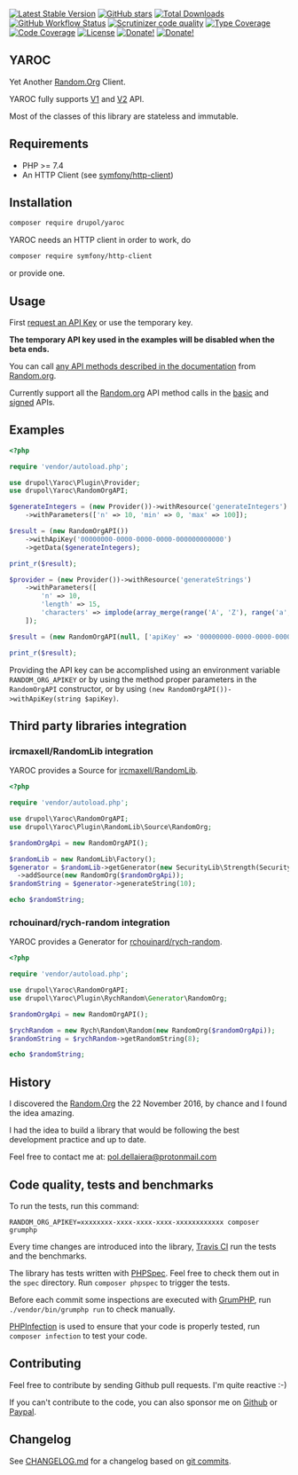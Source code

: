 [![Latest Stable Version][latest stable version]][packagist]
 [![GitHub stars][github stars]][packagist]
 [![Total Downloads][total downloads]][packagist]
 [![GitHub Workflow Status][github workflow status]][github actions]
 [![Scrutinizer code quality][code quality]][scrutinizer code quality]
 [![Type Coverage][type coverage]][sheperd type coverage]
 [![Code Coverage][code coverage]][scrutinizer code quality]
 [![License][license]][packagist]
 [![Donate!][donate github]][github sponsor]
 [![Donate!][donate paypal]][paypal sponsor]

## YAROC

Yet Another [Random.Org](https://random.org) Client.

YAROC fully supports [V1](https://api.random.org/json-rpc/1/) and [V2](https://api.random.org/json-rpc/2) API.

Most of the classes of this library are stateless and immutable.

## Requirements

* PHP >= 7.4
* An HTTP Client (see [symfony/http-client](https://github.com/symfony/http-client))

## Installation

```bash
composer require drupol/yaroc
```

YAROC needs an HTTP client in order to work, do

```bash
composer require symfony/http-client
```

or provide one.

## Usage

First [request an API Key](https://api.random.org/api-keys) or use the temporary key.

__The temporary API key used in the examples will be disabled when the beta ends.__

You can call [any API methods described in the documentation](https://api.random.org/json-rpc/1/basic) from [Random.org](https://random.org).

Currently support all the [Random.org](https://random.org) API method calls in the [basic](https://api.random.org/json-rpc/2/basic) and [signed](https://api.random.org/json-rpc/2/signed) APIs.

## Examples

```php
<?php

require 'vendor/autoload.php';

use drupol\Yaroc\Plugin\Provider;
use drupol\Yaroc\RandomOrgAPI;

$generateIntegers = (new Provider())->withResource('generateIntegers')
    ->withParameters(['n' => 10, 'min' => 0, 'max' => 100]);

$result = (new RandomOrgAPI())
    ->withApiKey('00000000-0000-0000-0000-000000000000')
    ->getData($generateIntegers);

print_r($result);

$provider = (new Provider())->withResource('generateStrings')
    ->withParameters([
        'n' => 10,
        'length' => 15,
        'characters' => implode(array_merge(range('A', 'Z'), range('a', 'z'), range(0, 9))),
    ]);

$result = (new RandomOrgAPI(null, ['apiKey' => '00000000-0000-0000-0000-000000000000']))->getData($provider);

print_r($result);
```

Providing the API key can be accomplished using an environment variable `RANDOM_ORG_APIKEY` or by using the method proper
parameters in the `RandomOrgAPI` constructor, or by using `(new RandomOrgAPI())->withApiKey(string $apiKey)`.

## Third party libraries integration

### ircmaxell/RandomLib integration

YAROC provides a Source for [ircmaxell/RandomLib](https://github.com/ircmaxell/RandomLib).

```php
<?php

require 'vendor/autoload.php';

use drupol\Yaroc\RandomOrgAPI;
use drupol\Yaroc\Plugin\RandomLib\Source\RandomOrg;

$randomOrgApi = new RandomOrgAPI();

$randomLib = new RandomLib\Factory();
$generator = $randomLib->getGenerator(new SecurityLib\Strength(SecurityLib\Strength::HIGH))
  ->addSource(new RandomOrg($randomOrgApi));
$randomString = $generator->generateString(10);

echo $randomString;

```
### rchouinard/rych-random integration

YAROC provides a Generator for [rchouinard/rych-random](https://github.com/rchouinard/rych-random).

```php
<?php

require 'vendor/autoload.php';

use drupol\Yaroc\RandomOrgAPI;
use drupol\Yaroc\Plugin\RychRandom\Generator\RandomOrg;

$randomOrgApi = new RandomOrgAPI();

$rychRandom = new Rych\Random\Random(new RandomOrg($randomOrgApi));
$randomString = $rychRandom->getRandomString(8);

echo $randomString;

```

## History

I discovered the [Random.Org](https://random.org) the 22 November 2016, by chance and I found the idea amazing.

I had the idea to build a library that would be following the best development practice and up to date.

Feel free to contact me at: pol.dellaiera@protonmail.com

## Code quality, tests and benchmarks

To run the tests, run this command:

```
RANDOM_ORG_APIKEY=xxxxxxxx-xxxx-xxxx-xxxx-xxxxxxxxxxxx composer grumphp
```

Every time changes are introduced into the library, [Travis CI](https://travis-ci.org/drupol/yaroc/builds) run the tests and the benchmarks.

The library has tests written with [PHPSpec](http://www.phpspec.net/).
Feel free to check them out in the `spec` directory. Run `composer phpspec` to trigger the tests.

Before each commit some inspections are executed with [GrumPHP](https://github.com/phpro/grumphp), run `./vendor/bin/grumphp run` to check manually.

[PHPInfection](https://github.com/infection/infection) is used to ensure that your code is properly tested, run `composer infection` to test your code.

## Contributing

Feel free to contribute by sending Github pull requests. I'm quite reactive :-)

If you can't contribute to the code, you can also sponsor me on [Github][github sponsor] or [Paypal][paypal sponsor].

## Changelog

See [CHANGELOG.md][changelog-md] for a changelog based on [git commits][git-commits].

[packagist]: https://packagist.org/packages/drupol/yaroc
[latest stable version]: https://img.shields.io/packagist/v/drupol/yaroc.svg?style=flat-square
[github stars]: https://img.shields.io/github/stars/drupol/yaroc.svg?style=flat-square
[total downloads]: https://img.shields.io/packagist/dt/drupol/yaroc.svg?style=flat-square
[github workflow status]: https://img.shields.io/github/workflow/status/drupol/yaroc/Unit%20tests?style=flat-square
[code quality]: https://img.shields.io/scrutinizer/quality/g/drupol/yaroc/master.svg?style=flat-square
[scrutinizer code quality]: https://scrutinizer-ci.com/g/drupol/yaroc/?branch=master
[type coverage]: https://img.shields.io/badge/dynamic/json?style=flat-square&color=color&label=Type%20coverage&query=message&url=https%3A%2F%2Fshepherd.dev%2Fgithub%2Fdrupol%2Fyaroc%2Fcoverage
[sheperd type coverage]: https://shepherd.dev/github/drupol/yaroc
[code coverage]: https://img.shields.io/scrutinizer/coverage/g/drupol/yaroc/master.svg?style=flat-square
[license]: https://img.shields.io/packagist/l/drupol/yaroc.svg?style=flat-square
[donate github]: https://img.shields.io/badge/Sponsor-Github-brightgreen.svg?style=flat-square
[donate paypal]: https://img.shields.io/badge/Sponsor-Paypal-brightgreen.svg?style=flat-square
[github actions]: https://github.com/drupol/yaroc/actions
[github sponsor]: https://github.com/sponsors/drupol
[paypal sponsor]: https://www.paypal.me/drupol
[changelog-md]: https://github.com/drupol/yaroc/blob/master/CHANGELOG.md
[git-commits]: https://github.com/drupol/yaroc/commits/master
[changelog-releases]: https://github.com/drupol/yaroc/releases
